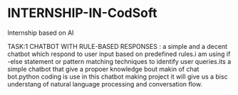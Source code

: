 # INTERNSHIP-IN-CodSoft
Internship based on AI 

TASK:1
CHATBOT WITH RULE-BASED RESPONSES :
a simple and a decent chatbot which respond to user input based on predefined rules.i am using if -else statement or pattern matching techniques to identify user queries.its a simple chatbot that give a propoer knowledge bout makin of chat bot.python coding is use in this chatbot making project it will give us a bisc understang of natural language processing and conversation flow.


